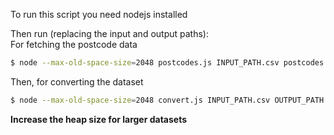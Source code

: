To run this script you need nodejs installed

Then run (replacing the input and output paths):  
For fetching the postcode data
```sh
$ node --max-old-space-size=2048 postcodes.js INPUT_PATH.csv postcodes.json
```
Then, for converting the dataset
```sh
$ node --max-old-space-size=2048 convert.js INPUT_PATH.csv OUTPUT_PATH.csv
```

**Increase the heap size for larger datasets**
